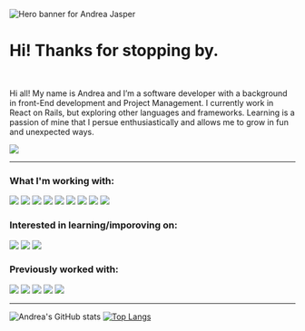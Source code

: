 ![Hero banner for Andrea Jasper](https://github.com/AndreaJasper/AndreaJasper/upload/master/images/GH-banner.png?raw=true)

# Hi! Thanks for stopping by.
<!--
<div align="center">
  <img width="100%" src="https://github.com/AndreaJasper/AndreaJasper/blob/branding-updates/images/hero-banner.png" alt="cover" />
</div>
-->
<br>

Hi all! My name is Andrea and I’m a software developer with a background in front-End development and Project Management. I currently work in React on Rails, but exploring other languages and frameworks. Learning is a passion of mine that I persue enthusiastically and allows me to grow in fun and unexpected ways.

![](https://img.shields.io/badge/LinkedIn-informational?style=for-the-badge&logo=linkedin&logoColor=white&color=6c88c4)

---

### What I'm working with:
![](https://img.shields.io/badge/-HTML5-informational?style=for-the-badge&logo=html5&logoColor=6c88c4&color=212631)
![](https://img.shields.io/badge/-Rails-informational?style=for-the-badge&logo=ruby-on-rails&logoColor=6c88c4&color=212631)
![](https://img.shields.io/badge/-JavaScript-informational?style=for-the-badge&logo=javascript&logoColor=6c88c4&color=212631)
![](https://img.shields.io/badge/-Sass-informational?style=for-the-badge&logo=sass&logoColor=6c88c4&color=212631)
![](https://img.shields.io/badge/-CSS3-informational?style=for-the-badge&logo=css3&logoColor=6c88c4&color=212631)
![](https://img.shields.io/badge/-SQlite-informational?style=for-the-badge&logo=sqlite&logoColor=6c88c4&color=212631)
![](https://img.shields.io/badge/-Slack-informational?style=for-the-badge&logo=slack&logoColor=6c88c4&color=212631)
![](https://img.shields.io/badge/-GitHub-informational?style=for-the-badge&logo=github&logoColor=6c88c4&color=212631)
![](https://img.shields.io/badge/-VS_Code-informational?style=for-the-badge&logo=visual-studio-code&logoColor=6c88c4&color=212631)

### Interested in learning/imporoving on:
![](https://img.shields.io/badge/-React-informational?style=for-the-badge&logo=react&logoColor=6c88c4&color=212631)
![](https://img.shields.io/badge/-Mongo_DB-informational?style=for-the-badge&logo=mongo-db&logoColor=6c88c4&color=212631)
![](https://img.shields.io/badge/-Go-informational?style=for-the-badge&logo=go&logoColor=6c88c4&color=212631)

### Previously worked with:
![](https://img.shields.io/badge/-Redux-informational?style=for-the-badge&logo=redux&logoColor=6c88c4&color=212631)
![](https://img.shields.io/badge/-Node-informational?style=for-the-badge&logo=node&logoColor=6c88c4&color=212631)
![](https://img.shields.io/badge/-PHP-informational?style=for-the-badge&logo=php&logoColor=6c88c4&color=212631)
![](https://img.shields.io/badge/-Bootstrap-informational?style=for-the-badge&logo=bootstrap&logoColor=6c88c4&color=212631)
![](https://img.shields.io/badge/-WordPress-informational?style=for-the-badge&logo=wordpress&logoColor=6c88c4&color=212631)

---
![Andrea's GitHub stats](https://github-readme-stats.vercel.app/api?username=andreajasper&line_height=27&title_color=ffffff&text_color=c9cacc&icon_color=6c88c4&bg_color=212631&show_icons=true) [![Top Langs](https://github-readme-stats.vercel.app/api/top-langs/?username=andreajasper&line_height=27&count_private=true&title_color=ffffff&text_color=c9cacc&icon_color=2bbc8a&bg_color=212631&langs_count=3)](https://github.com/AndreaJasper/github-readme-stats)


